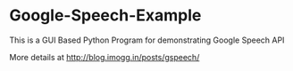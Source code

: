 # Google-Speech-Example

This is a GUI Based Python Program for demonstrating Google Speech API

More details at http://blog.imogg.in/posts/gspeech/
